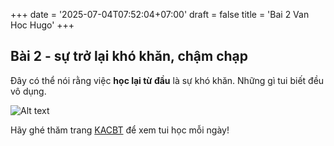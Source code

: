 +++
date = '2025-07-04T07:52:04+07:00'
draft = false
title = 'Bai 2 Van Hoc Hugo'
+++
## Bài 2 - sự trở lại khó khăn, chậm chạp

Đây có thể nói rằng việc **học lại từ đầu** là sự khó khăn. Những gì tui biết đều vô dụng.

![Alt text](/images/sample-img.png "A sample img")

Hãy ghé thăm trang [KACBT](https://khoancatbetong.com) để xem tui học mỗi ngày!